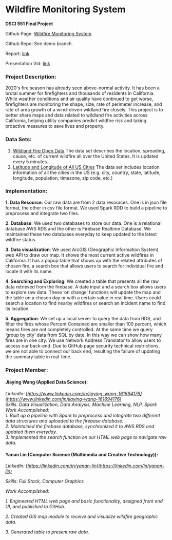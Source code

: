 # Wildfire Monitoring System
**DSCI 551 Final Project**

Github Page: [Wildfire Monitoring System](https://carolinelin97.github.io/FireMap)

Github Repo: See demo branch.

Report: [link](https://github.com/carolinelin97/FireMap/blob/demo/report_demo.pdf)

Presentation Vid: [link](https://drive.google.com/drive/folders/1Ltm4BS_efcbERJc9WPJe7gnp_VOAa133?usp=sharing)

### Project Description:
2020's fire season has already seen above-normal activity. It has been a brutal summer for firefighters and thousands of residents in California. While weather conditions and air quality have continued to get worse, firefighters are monitoring the shape, size, rate of perimeter increase, and rate of area growth of a wind-driven wildland fire closely. This project is to better share maps and data related to wildland fire activities across California, helping utility companies predict wildfire risk and taking proactive measures to save lives and property.

### Data Sets:
1) [Wildland Fire Open Data](https://data-nifc.opendata.arcgis.com/datasets/incident-3)
The data set describes the location, spreading, cause, etc. of current wildfire all over the United States. It is updated every 5 minutes.
2) [Latitude and Longitude of All US Cities](https://simplemaps.com/data/us-cities)
The data set includes location information of all the cities in the US (e.g. city, country, state, latitude, longitude, population, timezone, zip code, etc.)

### Implementation:
**1. Data Resource**: 
Our raw data are from 2 data resources. One is in json file format, the other in csv file format. We used Spark RDD to build a pipeline to preprocess and integrate two files.

**2. Database**: 
We used two databases to store our data. One is a relational database AWS RDS and the other is Firebase Realtime Database. We maintained these two databases everyday to keep updated to the latest wildfire status.

**3. Data visualization**:
We used ArcGIS (Geographic Information System) web API to draw our map. It shows the most current active wildfires in California. It has a popup table that shows up with the related attributes of chosen fire, a search box that allows users to search for individual fire and locate it with its name.

**4. Searching and Exploring**:
We created a table that presents all the raw data retrieved from the firebase. A date input and a search box allows users to explore raw data. These ‘on change’ functions will update the map and the table on a chosen day or with a certain value in real time. Users could search a location to find nearby wildfires or search an incident name to find its location.

**5. Aggregation**:
We set up a local server to query the data from RDS, and filter the fires whose Percent Contained are smaller than 100 percent, which means fires are not completely controlled. At the same time we query ‘group by city’ data from SQL by date. In this way we can show how many fires are in one city. We use Network Address Translator to allow users to access our back-end. Due to GitHub page security technical restrictions, we are not able to connect our back end, resulting the failure of updating the summary table in real-time.

### Project Member:
#### Jiaying Wang (Applied Data Science):

*LinkedIn: [https://www.linkedin.com/in/jiaying-wang-161694176](https://www.linkedin.com/in/jiaying-wang-161694176)<br />Skills: Data Visualization, Data Analysis, Machine Learning, NLP, Spark<br />Work Accomplished:<br />1.  Built up a pipeline with Spark to preprocess and integrate two different data structures and uploaded to the firebase database.<br />2.  Maintained the firebase database, synchronized it to AWS RDS and updated them everyday.<br />3.  Implemented the search function on our HTML web page to navigate raw data.*


#### Yanan Lin (Computer Science (Multimedia and Creative Technology)):

*LinkedIn: [https://linkedin.com/in/yanan-lin](https://linkedin.com/in/yanan-lin)*

*Skills: Full Stack, Computer Graphics*

*Work Accomplished:*

*1. Engineered HTML web page and basic functionality, designed front end UI, and published to GitHub.*

*2. Created GIS map module to receive and visualize wildfire geographic data.*

*3. Generated table to present raw data.*
